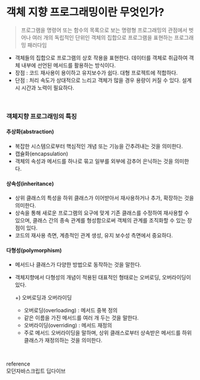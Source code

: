 # 객체 지향 프로그래밍이란 무엇인가?

> 프로그램을 명령어 또는 함수의 목록으로 보는 명령형 프로그래밍의 관점에서 벗어나 여러 개의 독립적인 단위인 객체의 집합으로 프로그램을 표현하는 프로그래밍 패러다임

- 객체들의 집합으로 프로그램의 상호 작용을 표현한다. 데이터를 객체로 취급하여 객체 내부에 선언된 메서드를 활용하는 방식이다.
- 장점 : 코드 재사용이 용이하고 유지보수가 쉽다. 대형 프로젝트에 적합하다.
- 단점 : 처리 속도가 상대적으로 느리고 객체가 많을 경우 용량이 커질 수 있다. 설계시 시간과 노력이 필요하다.

</br>

### 객체지향 프로그래밍의 특징

#### 추상화(abstraction)

- 복잡한 시스템으로부터 핵심적인 개념 또는 기능을 간추려내는 것을 의미한다.
- 캡슐화(encapsulation)
- 객체의 속성과 메서드를 하나로 묶고 일부를 외부에 감추어 은닉하는 것을 의미한다.

#### 상속성(inheritance)

- 상위 클래스의 특성을 하위 클래스가 이어받아서 재사용하거나 추가, 확장하는 것을 의미한다.
- 상속을 통해 새로운 프로그램의 요구에 맞게 기존 클래스를 수정하여 재사용할 수 있으며, 클래스 간의 종속 관계를 형성함으로써 객체의 관계를 조직화할 수 있는 장점이 있다.
- 코드의 재사용 측면, 계층적인 관계 생성, 유지 보수성 측면에서 중요하다.

#### 다형성(polymorphism)

- 메서드나 클래스가 다양한 방법으로 동작하는 것을 말한다.
- 객체지향에서 다형성의 개념이 적용된 대표적인 형태로는 오버로딩, 오버라이딩이 있다.

  +) 오버로딩과 오버라이딩

  - 오버로딩(overloading) : 메서드 중복 정의
  - 같은 이름을 가진 메서드를 여러 개 두는 것을 말한다.
  - 오버라이딩(overriding) : 메서드 재정의
  - 주로 메서드 오버라이딩을 말하며, 상위 클래스로부터 상속받은 메서드를 하위 클래스가 재정의하는 것을 의미한다.

</br>

reference </br>
모던자바스크립트 딥다이브
